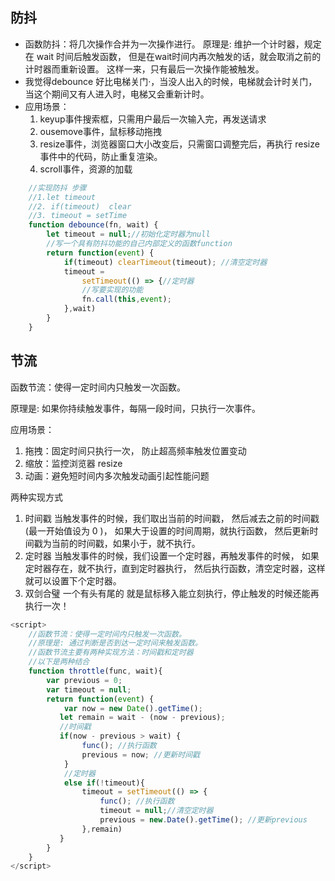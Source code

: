 ## 防抖

- 函数防抖：将几次操作合并为一次操作进行。
  原理是: 维护一个计时器，规定在 wait 时间后触发函数，
  但是在wait时间内再次触发的话，就会取消之前的计时器而重新设置。
   这样一来，只有最后一次操作能被触发。
- 我觉得debounce 好比电梯关门·，当没人出入的时候，电梯就会计时关门，当这个期间又有人进入时，电梯又会重新计时。
- 应用场景：
  1. keyup事件搜索框，只需用户最后一次输入完，再发送请求
  2. ousemove事件，鼠标移动拖拽
  3. resize事件，浏览器窗口大小改变后，只需窗口调整完后，再执行 resize 事件中的代码，防止重复渲染。
  4. scroll事件，资源的加载

```javascript
	//实现防抖 步骤
    //1.let timeout 
    //2. if(timeout)  clear
    //3. timeout = setTime
    function debounce(fn, wait) {
        let timeout = null;//初始化定时器为null
        //写一个具有防抖功能的自己内部定义的函数function
        return function(event) {
            if(timeout) clearTimeout(timeout); //清空定时器
            timeout =
                setTimeout(() => {//定时器
                //写要实现的功能
                fn.call(this,event);
            },wait)
        }
    }
```



## 节流

 函数节流：使得一定时间内只触发一次函数。

原理是: 如果你持续触发事件，每隔一段时间，只执行一次事件。

应用场景：

1. 拖拽：固定时间只执行一次， 防止超高频率触发位置变动
2. 缩放：监控浏览器 resize
3. 动画：避免短时间内多次触发动画引起性能问题

两种实现方式
1. 时间戳
    当触发事件的时候，我们取出当前的时间戳，
    然后减去之前的时间戳(最一开始值设为 0 )，
    如果大于设置的时间周期，就执行函数，
    然后更新时间戳为当前的时间戳，如果小于，就不执行。
2. 定时器
    当触发事件的时候，我们设置一个定时器，再触发事件的时候，
    如果定时器存在，就不执行，直到定时器执行，
    然后执行函数，清空定时器，这样就可以设置下个定时器。
3. 双剑合璧
    一个有头有尾的 就是鼠标移入能立刻执行，停止触发的时候还能再执行一次！

```javascript
<script>
    //函数节流：使得一定时间内只触发一次函数。
    //原理是: 通过判断是否到达一定时间来触发函数。
    //函数节流主要有两种实现方法：时间戳和定时器
    //以下是两种结合
    function throttle(func, wait){
        var previous = 0;
        var timeout = null;
        return function(event) {
            var now = new Date().getTime();
           let remain = wait - (now - previous);
           //时间戳
           if(now - previous > wait) {
                func(); //执行函数
                previous = now; //更新时间戳
            }
            //定时器
            else if(!timeout){
                timeout = setTimeout(() => {
                    func(); //执行函数
                    timeout = null;//清空定时器
                    previous = new.Date().getTime(); //更新previous
                },remain)
           }
        }
    }
</script>
```

